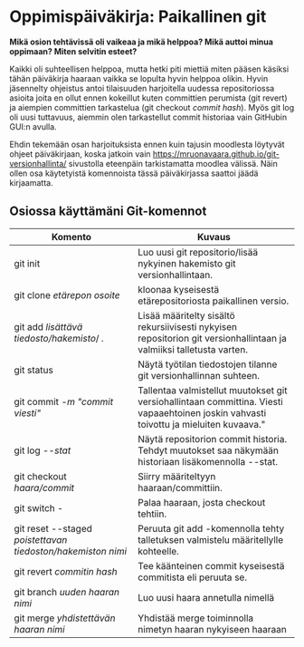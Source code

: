 # Oppimispäiväkirja: Paikallinen git

__Mikä osion tehtävissä oli vaikeaa ja mikä helppoa? Mikä auttoi minua oppimaan? Miten selvitin esteet?__

Kaikki oli suhteellisen helppoa, mutta hetki piti miettiä miten pääsen käsiksi tähän päiväkirja haaraan vaikka se lopulta hyvin helppoa olikin. Hyvin jäsennelty ohjeistus antoi tilaisuuden harjoitella uudessa repositoriossa asioita joita en ollut ennen kokeillut kuten committien perumista (git revert) ja aiempien committien tarkastelua (git checkout *commit hash*). Myös git log oli uusi tuttavuus, aiemmin olen tarkastellut commit historiaa vain GitHubin GUI:n avulla.

Ehdin tekemään osan harjoituksista ennen kuin tajusin moodlesta löytyvät ohjeet päiväkirjaan, koska jatkoin vain https://mruonavaara.github.io/git-versionhallinta/ sivustolla eteenpäin tarkistamatta moodlea välissä. Näin ollen osa käytetyistä komennoista tässä päiväkirjassa saattoi jäädä kirjaamatta.

## Osiossa käyttämäni Git-komennot

| Komento | Kuvaus |
| --------| ------ |
| git init | Luo uusi git repositorio/lisää nykyinen hakemisto git versionhallintaan. |
| git clone *etärepon osoite* | kloonaa kyseisestä etärepositoriosta paikallinen versio. |
| git add *lisättävä tiedosto/hakemisto*/ *.* | Lisää määritelty sisältö rekursiivisesti nykyisen repositorion git versionhallintaan ja valmiiksi talletusta varten. |
| git status | Näytä työtilan tiedostojen tilanne git versionhallinnan suhteen. |
| git commit *-m "commit viesti"* | Tallentaa valmistellut muutokset git versiohallintaan committina. Viesti vapaaehtoinen joskin vahvasti toivottu ja mieluiten kuvaava." |
| git log *--stat*| Näytä repositorion commit historia. Tehdyt muutokset saa näkymään historiaan lisäkomennolla --stat. |
| git checkout *haara/commit* | Siirry määriteltyyn haaraan/committiin. |
| git switch - | Palaa haaraan, josta checkout tehtiin. |
| git reset --staged *poistettavan tiedoston/hakemiston nimi* | Peruuta git add -komennolla tehty talletuksen valmistelu määritellylle kohteelle. |
| git revert *commitin hash* | Tee käänteinen commit kyseisestä commitista eli peruuta se. |
| git branch *uuden haaran nimi* | Luo uusi haara annetulla nimellä  |
| git merge *yhdistettävän haaran nimi* | Yhdistää merge toiminnolla nimetyn haaran nykyiseen haaraan  |